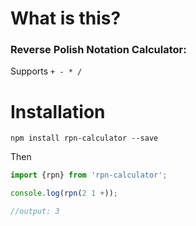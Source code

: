 # What is this?

### Reverse Polish Notation Calculator:

Supports `+ - * /`

# Installation

`npm install rpn-calculator --save`

Then

```javascript
import {rpn} from 'rpn-calculator';

console.log(rpn(2 1 +));

//output: 3
```
